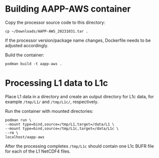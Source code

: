 # Building AAPP-AWS container

Copy the processor source code to this directory:

    cp ~/Downloads/AAPP-AWS_20231031.tar .

If the processor version/package name changes, Dockerfile needs to be
adjusted accordingly.

Build the container:

    podman build -t aapp-aws .

# Processing L1 data to L1c

Place L1 data in a directory and create an output directory for L1c
data, for example `/tmp/L1/` and `/tmp/L1c/`, respectively.

Run the container with mounted directories:

    podman run \
    --mount type=bind,source=/tmp/L1,target=/data/L1 \
    --mount type=bind,source=/tmp/L1c,target=/data/L1c \
    --rm \
    localhost/aapp-aws

After the processing completes `/tmp/L1c` should contain one L1c BUFR
file for each of the L1 NetCDF4 files.
